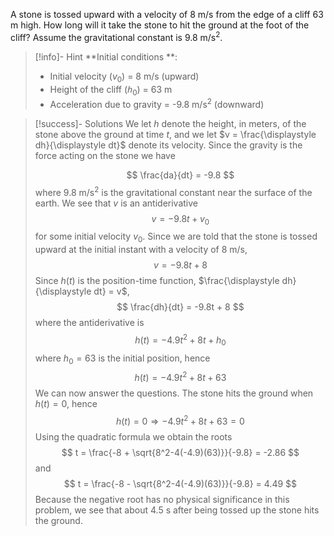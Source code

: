 A stone is tossed upward with a velocity of 8 m/s from the edge of a cliff 63 m high. How long will it take the stone to hit the ground at the foot of the cliff? Assume the gravitational constant is 9.8 m/s$^2$.

<div style="page-break-after: always;"></div>

> [!info]- Hint 
> **Initial conditions **:
>  - Initial velocity ($v_0$​) = 8 m/s (upward)
>  - Height of the cliff ($ℎ_0$​) = 63 m
>  - Acceleration due to gravity = -9.8 m/s$^2$ (downward)

> [!success]- Solutions
> We let $h$ denote the height, in meters, of the stone above the ground at time $t$, and we let $v = \frac{\displaystyle dh}{\displaystyle dt}$ denote its velocity. Since the gravity is the force acting on the stone we have
>
>$$
\frac{da}{dt} = -9.8
>$$
> where 9.8 m/s$^2$ is the gravitational constant near the surface of the earth. We see that $v$ is an antiderivative
> $$
v = -9.8t + v_0
> $$
> for some initial velocity $v_0$. Since we are told that the stone is tossed upward at the initial instant with a velocity of 8 m/s, 
> $$
v = -9.8t + 8
> $$
Since  $h(t)$ is the position-time function, $\frac{\displaystyle dh}{\displaystyle dt} = v$, 
>$$
\frac{dh}{dt} = -9.8t + 8
>$$
where the antiderivative is 
>$$
h(t) = -4.9t^2 +8t + h_0
>$$
where $h_0 = 63$ is the initial position, hence
>$$
h(t) = -4.9t^2 +8t + 63
>$$
We can now answer the questions. The stone hits the ground when  $h(t)=0$, hence
>$$
h(t)=0 \Rightarrow -4.9t^2 + 8t + 63 = 0
>$$
Using the quadratic formula we obtain the roots
>$$
t = \frac{-8 + \sqrt{8^2-4(-4.9)(63)}}{-9.8} = -2.86
>$$
and 
>$$
t = \frac{-8 - \sqrt{8^2-4(-4.9)(63)}}{-9.8} = 4.49
>$$
Because the negative root has no physical significance in this problem, we see that about 4.5 s after being tossed up the stone hits the ground.